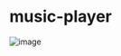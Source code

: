 # music-player
![image](https://user-images.githubusercontent.com/56919489/195902587-e9188951-a917-4fdc-af48-8bec3594c04f.png)

